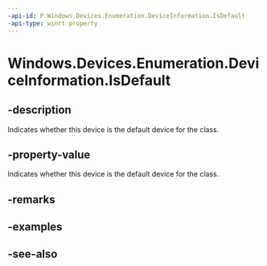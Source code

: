----api-id: P:Windows.Devices.Enumeration.DeviceInformation.IsDefault
-api-type: winrt property
---<!-- Property syntaxpublic bool IsDefault { get; }--># Windows.Devices.Enumeration.DeviceInformation.IsDefault## -descriptionIndicates whether this device is the default device for the class.## -property-valueIndicates whether this device is the default device for the class.## -remarks## -examples## -see-also